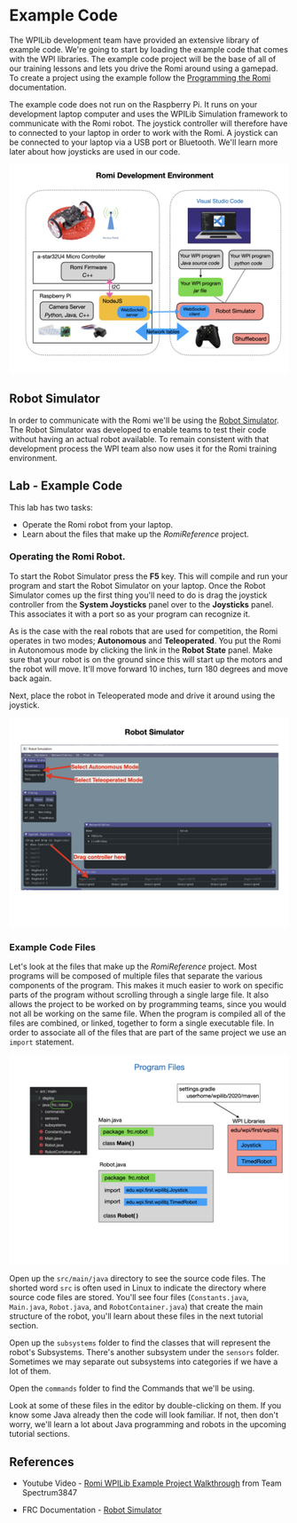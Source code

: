 # Example Code
The WPILib development team have provided an extensive library of example code. We're going to start by loading the example code that comes with the WPI libraries.  The example code project will be the base of all of our training lessons and lets you drive the Romi around using a gamepad. To create a project using the example follow the [Programming the Romi](https://docs.wpilib.org/en/stable/docs/romi-robot/programming-romi.html) documentation.

The example code does not run on the Raspberry Pi.  It runs on your development laptop computer and uses the WPILib Simulation framework to communicate with the Romi robot.  The joystick controller will therefore have to connected to your laptop in order to work with the Romi. A joystick can be connected to your laptop via a USB port or Bluetooth.  We'll learn more later about how joysticks are used in our code.

![Development Environment](../../images/Romi/Romi.002.jpeg)

## Robot Simulator
In order to communicate with the Romi we'll be using the [Robot Simulator](https://docs.wpilib.org/en/stable/docs/software/wpilib-tools/robot-simulation/introduction.html).  The Robot Simulator was developed to enable teams to test their code without having an actual robot available.  To remain consistent with that development process the WPI team also now uses it for the Romi training environment.


## Lab - Example Code
This lab has two tasks:

- Operate the Romi robot from your laptop.
- Learn about the files that make up the *RomiReference* project.

### Operating the Romi Robot.
To start the Robot Simulator press the **F5** key.  This will compile and run your program and start the Robot Simulator on your laptop. Once the Robot Simulator comes up the first thing you'll need to do is drag the joystick controller from the **System Joysticks** panel over to the **Joysticks** panel. This associates it with a port so as your program can recognize it.

As is the case with the real robots that are used for competition, the Romi operates in two modes; **Autonomous** and **Teleoperated**.  You put the Romi in Autonomous mode by clicking the link in the **Robot State** panel.  Make sure that your robot is on the ground since this will start up the motors and the robot will move.  It'll move forward 10 inches, turn 180 degrees and move back again. 

Next, place the robot in Teleoperated mode and drive it around using the joystick.

![Simulator](../../images/Romi/Romi.039.jpeg)

### Example Code Files
Let's look at the files that make up the *RomiReference* project.
Most programs will be composed of multiple files that separate the various components of the program.  This makes it much easier to work on specific parts of the program without scrolling through a single large file.  It also allows the project to be worked on by programming teams, since you would not all be working on the same file. When the program is compiled all of the files are combined, or linked, together to form a single executable file.  In order to associate all of the files that are part of the same project we use an `import` statement. 

![Program Files](../../images/FRCProgramming/FRCProgramming.001.jpeg)

Open up the `src/main/java` directory to see the source code files.  The shorted word `src` is often used in Linux to indicate the directory where source code files are stored.  You'll see four files (`Constants.java`, `Main.java`, `Robot.java`, and `RobotContainer.java`) that create the main structure of the robot, you'll learn about these files in the next tutorial section.  

Open up the `subsystems` folder to find the classes that will represent the robot's Subsystems. There's another subsystem under the `sensors` folder.  Sometimes we may separate out subsystems into categories if we have a lot of them.

Open the `commands` folder to find the Commands that we'll be using.

Look at some of these files in the editor by double-clicking on them.  If you know some Java already then the code will look familiar.  If not, then don't worry, we'll learn a lot about Java programming and robots in the upcoming tutorial sections.

## References
- Youtube Video - [Romi WPILib Example Project Walkthrough](https://www.youtube.com/watch?v=j5g4nHV3FaY&ab_channel=Spectrum3847) from Team Spectrum3847 

<!-- - Cerbotics4400 - [Introduction to FRC programming](https://www.youtube.com/watch?v=ImkxFrBirwY&list=TLPQMjgxMTIwMjF2Q19t44SxpA&index=3&ab_channel=Cerbotics4400) -->

- FRC Documentation - [Robot Simulator](https://docs.wpilib.org/en/stable/docs/software/wpilib-tools/robot-simulation/introduction.html)
